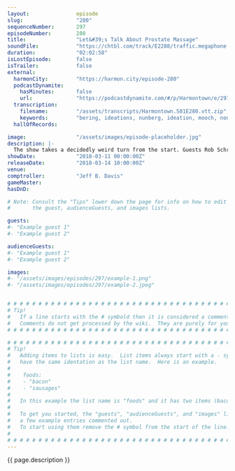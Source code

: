```yaml
---
layout:               episode
slug:                 "280"
sequenceNumber:       297
episodeNumber:        280
title:                "Let&#39;s Talk About Prostate Massage"
soundFile:            "https://chtbl.com/track/E2288/traffic.megaphone.fm/STA4247006774.mp3?updated=1596756872"
duration:             "02:02:58"
isLostEpisode:        false
isTrailer:            false
external:
  harmonCity:         "https://harmon.city/episode-280"
  podcastDynamite:
    hasMinutes:       false
    url:              "https://podcastdynamite.com/#/p/Harmontown/e/297/280"
  transcription:
    filename:         "/assets/transcripts/Harmontown.S01E280.vtt.zip"
    keywords:         "bering, ideations, nunberg, ideation, mooch, non-linear, charter, prostate, minivan, hartman, nozzle, plum, stardew, gel, bronx, mugs, leaking, cushions, stitches, forge, suicidal, formal, grandparents, boxers, schwab"
  hallOfRecords:      

image:                "/assets/images/episode-placeholder.jpg"
description: |-
  The show takes a decidedly weird turn from the start. Guests Rob Schrab and DeMorge Brown talk with Dan, Jeff and Spencer about enemas, prostate massage and more. Steve Levy shares Diarrhea Junior's real life origin story.
showDate:             "2018-03-11 00:00:00Z"
releaseDate:          "2018-03-14 10:00:00Z"
venue:                
comptroller:          "Jeff B. Davis"
gameMaster:           
hasDnD:               

# Note: Consult the "Tips" lower down the page for info on how to edit
#       the guest, audienceGuests, and images lists.

guests:
#- "Example guest 1"
#- "Example guest 2"

audienceGuests:
#- "Example guest 1"
#- "Example guest 2"

images:
#- "/assets/images/episodes/297/example-1.png"
#- "/assets/images/episodes/297/example-2.jpeg"


# # # # # # # # # # # # # # # # # # # # # # # # # # # # # # # # # # # # # # # # # # # # #
# Tip!
#   If a line starts with the # symbold then it is considered a comment.
#   Comments do not get processed by the wiki.  They are purely for your information.
# # # # # # # # # # # # # # # # # # # # # # # # # # # # # # # # # # # # # # # # # # # # #

# # # # # # # # # # # # # # # # # # # # # # # # # # # # # # # # # # # # # # # # # # # # #
# Tip!
#   Adding items to lists is easy.  List items always start with a - symbol and have
#   have the same identation as the list name.  Here is an example.
#
#    foods:
#    - "bacon"
#    - "sausages"
#
#   In this example the list name is "foods" and it has two items (bacon, and sausages).
#
#   To get you started, the "guests", "audienceGuests", and "images" lists below have
#   a few example entries commented out.
#   To start using them remove the # symbol from the start of the line.
#
# # # # # # # # # # # # # # # # # # # # # # # # # # # # # # # # # # # # # # # # # # # # #
---
```


<!-- The episode description will be rendered here -->
{{ page.description }}

<!-- Add your content BELOW here -->
<!-- vvvvvvvvvvvvvvvvvvvvvvvvvvv -->




<!-- ^^^^^^^^^^^^^^^^^^^^^^^^^^^ -->
<!-- Add your content ABOVE here -->

<!-- The episode gallery will be rendered here -->